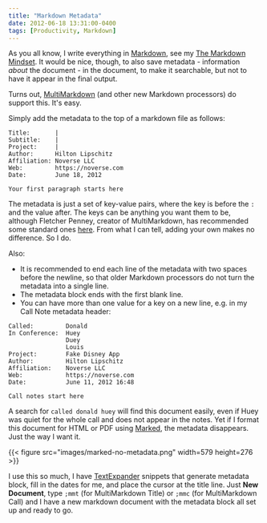 ```yaml
---
title: "Markdown Metadata"
date: 2012-06-18 13:31:00-0400
tags: [Productivity, Markdown]
---
```


As you all know, I write everything in [Markdown](http://daringfireball.net/projects/markdown/), see my [The Markdown Mindset](https://hiltmon.com/blog/2012/02/20/the-markdown-mindset/). It would be nice, though, to also save metadata - information *about* the document - in the document, to make it searchable, but not to have it appear in the final output.

Turns out, [MultiMarkdown](https://github.com/fletcher/MultiMarkdown) (and other new Markdown processors) do support this. It's easy.

Simply add the metadata to the top of a markdown file as follows:

```
Title:       |  
Subtitle:    |  
Project:     |  
Author:      Hilton Lipschitz  
Affiliation: Noverse LLC  
Web:         https://noverse.com  
Date:        June 18, 2012  

Your first paragraph starts here
```

The metadata is just a set of key-value pairs, where the key is before the `:` and the value after. The keys can be anything you want them to be, although Fletcher Penney, creator of MultiMarkdown, has recommended some standard ones [here](https://github.com/fletcher/MultiMarkdown/wiki/MultiMarkdown-Syntax-Guide). From what I can tell, adding your own makes no difference. So I do.

Also:

* It is recommended to end each line of the metadata with two spaces before the newline, so that older Markdown processors do not turn the metadata into a single line.
* The metadata block ends with the first blank line.
* You can have more than one value for a key on a new line, e.g. in my Call Note metadata header:

```
Called:         Donald  
In Conference:  Huey
                Duey
                Louis  
Project:        Fake Disney App
Author:         Hilton Lipschitz  
Affiliation:    Noverse LLC  
Web:            https://noverse.com  
Date:           June 11, 2012 16:48

Call notes start here
```

A search for `called donald huey` will find this document easily, even if Huey was quiet for the whole call and does not appear in the notes. Yet if I format this document for HTML or PDF using [Marked](http://markedapp.com), the metadata disappears. Just the way I want it.

{{< figure src="images/marked-no-metadata.png" width=579 height=276 >}}

I use this so much, I have [TextExpander](http://smilesoftware.com/TextExpander/) snippets that generate metadata block, fill in the dates for me, and place the cursor at the title line. Just **New Document**, type `;mmt` (for MultiMarkdown Title) or `;mmc` (for MultiMarkdown Call) and I have a new markdown document with the metadata block all set up and ready to go.  
